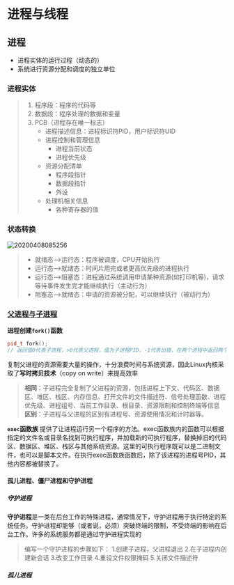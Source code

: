 # 进程与线程
## 进程
* 进程实体的运行过程（动态的）
* 系统进行资源分配和调度的独立单位
### 进程实体
> 1. 程序段：程序的代码等
> 2. 数据段：程序处理的数据和变量
> 3. PCB（进程存在唯一标志）
>    - 进程描述信息：进程标识符PID，用户标识符UID
>    - 进程控制和管理信息
>         * 进程当前状态
>         * 进程优先级
>     - 资源分配清单
>         * 程序段指针
>         * 数据段指针
>         * 外设
>     * 处理机相关信息
>         * 各种寄存器的值
### 状态转换

![20200408085256](https://i.loli.net/2020/04/08/hjyuFxCmdaWeJBU.png)
> * 就绪态-->运行态：程序被调度，CPU开始执行
> * 运行态-->就绪态：时间片用完或者更高优先级的进程执行
> * 运行态-->阻塞态：进程通过系统调用申请某种资源(如打印机等)，请求等待事件发生完才能继续执行（主动行为）
> * 阻塞态-->就绪态：申请的资源被分配，可以继续执行（被动行为）

### [父进程与子进程](https://blog.csdn.net/nan_lei/article/details/81636473)

**进程创建`fork()`函数**

```cpp
pid_t fork();
// 返回值0代表子进程，>0代表父进程，值为子进程PID，-1代表出错，在两个进程中返回两个值
```
复制父进程的资源需要大量的操作，十分浪费时间与系统资源，因此Linux内核采取了**写时拷贝技术**（copy on write）来提高效率
> **相同**：子进程完全复制了父进程的资源，包括进程上下文、代码区、数据区、堆区、栈区、内存信息、打开文件的文件描述符、信号处理函数、进程优先级、进程组号、当前工作目录、根目录、资源限制和控制终端等信息
> **区别**：子进程与父进程的区别有进程号、资源使用情况和计时器等。

**`exec`函数族**
提供了让进程运行另一个程序的方法。exec函数族内的函数可以根据指定的文件名或目录名找到可执行程序，并加载新的可执行程序，替换掉旧的代码区、数据区、堆区、栈区与其他系统资源。这里的可执行程序既可以是二进制文件，也可以是脚本文件。在执行exec函数族函数后，除了该进程的进程号PID，其他内容都被替换了。

#### 孤儿进程、僵尸进程和守护进程
##### 守护进程
**守护进程**是一类在后台工作的特殊进程，通常情况下，守护进程用于执行特定的系统任务。守护进程却能够（或者说，必须）突破终端的限制，不受终端的影响在后台工作。许多的系统服务都是通过守护进程实现的
> 编写一个守护进程的步骤如下：
> 1.创建子进程，父进程退出
> 2.在子进程内创建新会话
> 3.改变工作目录
> 4.重设文件权限掩码
> 5.关闭文件描述符

##### 孤儿进程
